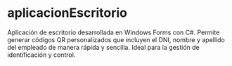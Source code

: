 # aplicacionEscritorio
Aplicación de escritorio desarrollada en Windows Forms con C#. Permite generar códigos QR personalizados que incluyen el DNI, nombre y apellido del empleado de manera rápida y sencilla. Ideal para la gestión de identificación y control.
